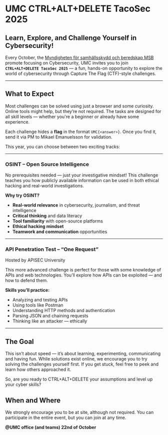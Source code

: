 # UMC CTRL+ALT+DELETE TacoSec 2025

## Learn, Explore, and Challenge Yourself in Cybersecurity!

Every October, the [Myndigheten för samhällsskydd och beredskap MSB](https://www.msb.se/sv/amnesomraden/informationssakerhet-cybersakerhet-och-sakra-kommunikationer/arbeta-systematiskt-informationssakerhet-och-cybersakerhet/informationssakerhetsmanaden/) promote focusing on Cybersecurity, UMC invites you to join **`CTRL+ALT+DELETE TacoSec 2025`** — a fun, hands-on opportunity to explore the world of cybersecurity through Capture The Flag (CTF)-style challenges.

---

## What to Expect

Most challenges can be solved using just a browser and some curiosity. Online tools might help, but they’re not required. The tasks are designed for all skill levels — whether you're a beginner or already have some experience.

Each challenge hides a **flag** in the format `UMC{<answer>}`. Once you find it, send it via PM to Mikael Emanuelsson for validation.

This year, you can choose between two exciting tracks:

---

### OSINT – Open Source Intelligence

No prerequisites needed — just your investigative mindset! This challenge teaches you how publicly available information can be used in both ethical hacking and real-world investigations.

**Why try OSINT?**

- **Real-world relevance** in cybersecurity, journalism, and threat intelligence  
- **Critical thinking** and data literacy  
- **Tool familiarity** with open-source platforms  
- **Ethical hacking mindset**  
- **Teamwork and communication** opportunities  

---

### API Penetration Test – “One Request”  
Hosted by APISEC University

This more advanced challenge is perfect for those with some knowledge of APIs and web technologies. You’ll explore how APIs can be exploited — and how to defend them.

**Skills you’ll practice:**

- Analyzing and testing APIs  
- Using tools like Postman  
- Understanding HTTP methods and authentication  
- Parsing JSON and chaining requests  
- Thinking like an attacker — ethically  

---

## The Goal

This isn’t about speed — it’s about learning, experimenting, communicating and having fun. While solutions exist online, we encourage you to try solving the challenges yourself first. If you get stuck, feel free to peek and learn how others approached it.

So, are you ready to CTRL+ALT+DELETE your assumptions and level up your cyber skills?

## When and Where

We strongly encourage you to be at site, although not required. You can participate in the entire event, but you can join at any time.

__@UMC office (and teams) 22nd of October__
